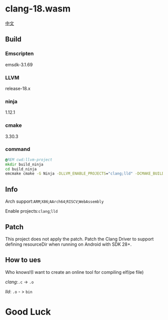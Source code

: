 # clang-18.wasm
[中文](./README-CN.MD)
## Build
### Emscripten
emsdk-3.1.69
### LLVM
release-18.x
### ninja
1.12.1
### cmake
3.30.3
### command
```bat
@REM cwd:llvm-project
mkdir build_ninja
cd build_ninja
emcmake cmake -G Ninja -DLLVM_ENABLE_PROJECTS="clang;lld" -DCMAKE_BUILD_TYPE=MinSizeRel -DLLVM_INCLUDE_TESTS=OFF -DLLVM_INCLUDE_BENCHMARKS=OFF -DLLVM_INCLUDE_EXAMPLES=OFF -DLLVM_HOST_TRIPLE=wasm32-unknown-emscripten -DLLVM_TARGETS_TO_BUILD="ARM;X86;AArch64;RISCV;WebAssembly" -DCMAKE_CXX_FLAGS="-sWASM_BIGINT -sALLOW_MEMORY_GROWTH -sALLOW_TABLE_GROWTH" ../llvm
```

## Info
Arch support:`ARM`;`X86`;`AArch64`;`RISCV`;`WebAssembly`

Enable projects:`clang`;`lld`

## Patch
This project does not apply the patch. Patch the Clang Driver to support defining resourceDir when running on Android with SDK 28+.

## How to ues
Who knows!(I want to create an online tool for compiling elf/pe file)

*clang*:`.c` -> `.o`

*lld*: `.o` - > `bin`

# Good Luck

